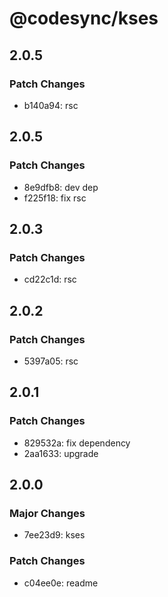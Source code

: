 # @codesync/kses

## 2.0.5

### Patch Changes

- b140a94: rsc

## 2.0.5

### Patch Changes

- 8e9dfb8: dev dep
- f225f18: fix rsc

## 2.0.3

### Patch Changes

- cd22c1d: rsc

## 2.0.2

### Patch Changes

- 5397a05: rsc

## 2.0.1

### Patch Changes

- 829532a: fix dependency
- 2aa1633: upgrade

## 2.0.0

### Major Changes

- 7ee23d9: kses

### Patch Changes

- c04ee0e: readme
